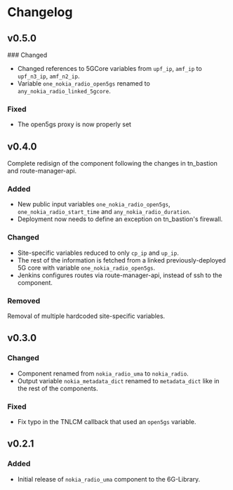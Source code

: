 # Changelog

## v0.5.0
### Changed
- Changed references to 5GCore variables from `upf_ip`, `amf_ip` to `upf_n3_ip`, `amf_n2_ip`.
- Variable `one_nokia_radio_open5gs` renamed to `any_nokia_radio_linked_5gcore`.
### Fixed
- The open5gs proxy is now properly set


## v0.4.0
Complete redisign of the component following the changes in tn_bastion and route-manager-api.
### Added
- New public input variables `one_nokia_radio_open5gs`, `one_nokia_radio_start_time` and `any_nokia_radio_duration`.
- Deployment now needs to define an exception on tn_bastion's firewall.
### Changed
- Site-specific variables reduced to only `cp_ip` and `up_ip`.
- The rest of the information is fetched from a linked previously-deployed 5G core with variable `one_nokia_radio_open5gs`.
- Jenkins configures routes via route-manager-api, instead of ssh to the component.
### Removed
Removal of multiple hardcoded site-specific variables.

## v0.3.0
### Changed
- Component renamed from `nokia_radio_uma` to `nokia_radio`.
- Output variable `nokia_metadata_dict` renamed to `metadata_dict` like in the rest of the components.
### Fixed
- Fix typo in the TNLCM callback that used an `open5gs` variable.


## v0.2.1
### Added
- Initial release of `nokia_radio_uma` component to the 6G-Library.
